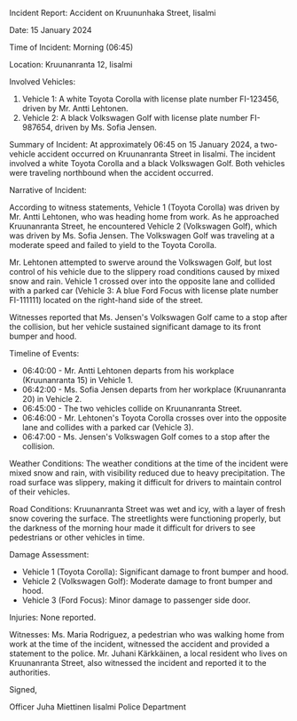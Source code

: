 Incident Report: Accident on Kruununhaka Street, Iisalmi

Date: 15 January 2024

Time of Incident: Morning (06:45)

Location: Kruunanranta 12, Iisalmi

Involved Vehicles:

1. Vehicle 1: A white Toyota Corolla with license plate number FI-123456, driven by Mr. Antti Lehtonen.
2. Vehicle 2: A black Volkswagen Golf with license plate number FI-987654, driven by Ms. Sofia Jensen.

Summary of Incident:
At approximately 06:45 on 15 January 2024, a two-vehicle accident occurred on Kruunanranta Street in Iisalmi. The incident involved a white Toyota Corolla and a black Volkswagen Golf. Both vehicles were traveling northbound when the accident occurred.

Narrative of Incident:

According to witness statements, Vehicle 1 (Toyota Corolla) was driven by Mr. Antti Lehtonen, who was heading home from work. As he approached Kruunanranta Street, he encountered Vehicle 2 (Volkswagen Golf), which was driven by Ms. Sofia Jensen. The Volkswagen Golf was traveling at a moderate speed and failed to yield to the Toyota Corolla.

Mr. Lehtonen attempted to swerve around the Volkswagen Golf, but lost control of his vehicle due to the slippery road conditions caused by mixed snow and rain. Vehicle 1 crossed over into the opposite lane and collided with a parked car (Vehicle 3: A blue Ford Focus with license plate number FI-111111) located on the right-hand side of the street.

Witnesses reported that Ms. Jensen's Volkswagen Golf came to a stop after the collision, but her vehicle sustained significant damage to its front bumper and hood.

Timeline of Events:

* 06:40:00 - Mr. Antti Lehtonen departs from his workplace (Kruunanranta 15) in Vehicle 1.
* 06:42:00 - Ms. Sofia Jensen departs from her workplace (Kruunanranta 20) in Vehicle 2.
* 06:45:00 - The two vehicles collide on Kruunanranta Street.
* 06:46:00 - Mr. Lehtonen's Toyota Corolla crosses over into the opposite lane and collides with a parked car (Vehicle 3).
* 06:47:00 - Ms. Jensen's Volkswagen Golf comes to a stop after the collision.

Weather Conditions:
The weather conditions at the time of the incident were mixed snow and rain, with visibility reduced due to heavy precipitation. The road surface was slippery, making it difficult for drivers to maintain control of their vehicles.

Road Conditions:
Kruunanranta Street was wet and icy, with a layer of fresh snow covering the surface. The streetlights were functioning properly, but the darkness of the morning hour made it difficult for drivers to see pedestrians or other vehicles in time.

Damage Assessment:

* Vehicle 1 (Toyota Corolla): Significant damage to front bumper and hood.
* Vehicle 2 (Volkswagen Golf): Moderate damage to front bumper and hood.
* Vehicle 3 (Ford Focus): Minor damage to passenger side door.

Injuries:
None reported.

Witnesses:
Ms. Maria Rodriguez, a pedestrian who was walking home from work at the time of the incident, witnessed the accident and provided a statement to the police. Mr. Juhani Kärkkäinen, a local resident who lives on Kruunanranta Street, also witnessed the incident and reported it to the authorities.

Signed,

Officer Juha Miettinen
Iisalmi Police Department